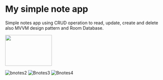 # My simple note app
Simple notes app using CRUD operation to read, update, create and delete also MVVM design pattern and Room Database.

<img src ="https://user-images.githubusercontent.com/84693350/231753574-6bde3ac8-ebd6-41a4-bd50-801015cef371.jpg" width="150" height="100">

![bnotes2](https://user-images.githubusercontent.com/84693350/231753605-7ff692a8-5acf-44b0-a01e-93ac49c9492c.jpg)
![Bnotes3](https://user-images.githubusercontent.com/84693350/231753617-c5c781f9-4c01-4b8c-a4f6-8ba41000bf4a.jpg)
![Bnotes4](https://user-images.githubusercontent.com/84693350/231753623-338da1e9-ece0-4f6a-a00b-cbe4e75cbbfc.jpg)
